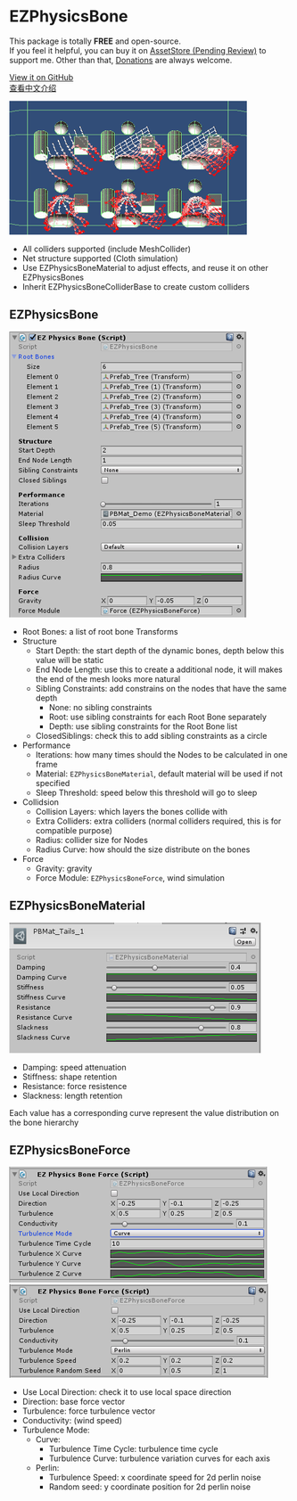 # EZPhysicsBone

This package is totally **FREE** and open-source.  
If you feel it helpful, you can buy it on [AssetStore (Pending Review)](https://assetstore.unity.com/packages/slug/148136) to support me. Other than that, [Donations](https://github.com/EZhex1991/Receipts) are always welcome.

[View it on GitHub](https://github.com/EZhex1991/EZPhysicsBone)  
[查看中文介绍](README_CN.md)  

![EZPhysicsBone](.SamplePicture/EZPhysicsBone.gif)

- All colliders supported (include MeshCollider)
- Net structure supported (Cloth simulation)
- Use EZPhysicsBoneMaterial to adjust effects, and reuse it on other EZPhysicsBones
- Inherit EZPhysicsBoneColliderBase to create custom colliders

## EZPhysicsBone

![EZPhysicsBone](.SamplePicture/EZPhysicsBone.png)

- Root Bones: a list of root bone Transforms
- Structure
  - Start Depth: the start depth of the dynamic bones, depth below this value will be static
  - End Node Length: use this to create a additional node, it will makes the end of the mesh looks more natural
  - Sibling Constraints: add constrains on the nodes that have the same depth
    - None: no sibling constraints
    - Root: use sibling constraints for each Root Bone separately
    - Depth: use sibling constraints for the Root Bone list
  - ClosedSiblings: check this to add sibling constraints as a circle
- Performance
  - Iterations: how many times should the Nodes to be calculated in one frame
  - Material: `EZPhysicsBoneMaterial`, default material will be used if not specified
  - Sleep Threshold: speed below this threshold will go to sleep
- Collidsion
  - Collision Layers: which layers the bones collide with
  - Extra Colliders: extra colliders (normal colliders required, this is for compatible purpose)
  - Radius: collider size for Nodes
  - Radius Curve: how should the size distribute on the bones
- Force
  - Gravity: gravity
  - Force Module: `EZPhysicsBoneForce`, wind simulation

## EZPhysicsBoneMaterial

![EZPhysicsBoneMaterial](.SamplePicture/EZPhysicsBoneMaterial.png)

- Damping: speed attenuation
- Stiffness: shape retention
- Resistance: force resistence
- Slackness: length retention

Each value has a corresponding curve represent the value distribution on the bone hierarchy

## EZPhysicsBoneForce

![EZPhysicsBoneForce_Curve](.SamplePicture/EZPhysicsBoneForce_Curve.png)
![EZPhysicsBoneForce_Perlin](.SamplePicture/EZPhysicsBoneForce_Perlin.png)

- Use Local Direction: check it to use local space direction
- Direction: base force vector
- Turbulence: force turbulence vector
- Conductivity: (wind speed)
- Turbulence Mode:
  - Curve:
    - Turbulence Time Cycle: turbulence time cycle
    - Turbulence Curve: turbulence variation curves for each axis
  - Perlin:
    - Turbulence Speed: x coordinate speed for 2d perlin noise
    - Random seed: y coordinate position for 2d perlin noise
